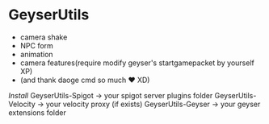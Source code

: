 # GeyserUtils
- camera shake
- NPC form
- animation
- camera features(require modify geyser's startgamepacket by yourself XP)
- (and thank daoge cmd so much ❤️ XD)

_Install_
GeyserUtils-Spigot -> your spigot server plugins folder
GeyserUtils-Velocity -> your velocity proxy (if exists)
GeyserUtils-Geyser -> your geyser extensions folder
